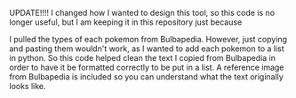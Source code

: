 UPDATE!!!! 
I changed how I wanted to design this tool, so this code is no longer useful, but I am keeping it in this repository just because



I pulled the types of each pokemon from Bulbapedia. However, just copying and pasting them wouldn't work, as I wanted to add each pokemon to a list in python. 
So this code helped clean the text I copied from Bulbapedia in order to have it be formatted correctly to be put in a list.
A reference image from Bulbapedia is included so you can understand what the text originally looks like.
